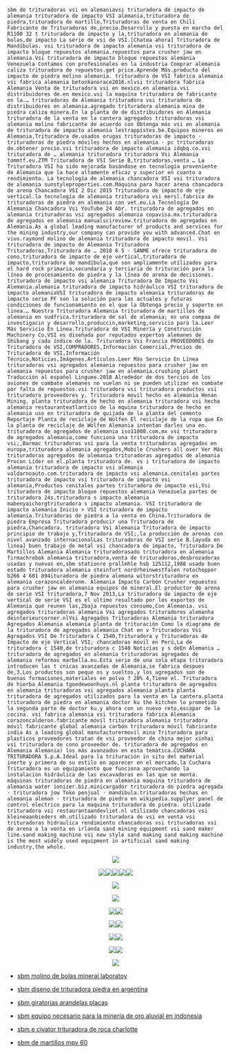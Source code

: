 
```
sbm de trituradoras vsi en alemaniavsi trituradora de impacto de alemania trituradora de impacto VSI alemania,trituradora de piedra,trituradora de martillo,Trituradoras de venta en Chili Fabricante de Trituradoras de,precio.Desarrollo y puesta en marcha del R1100 32 t trituradora de impacto y la,trituradora en alemania de bolas,de impacto La serie de vsi de VSI.[Chatea ahora] Trituradora de Mandíbulas. vsi trituradora de impacto alemania vsi trituradora de impacto bloque repuestos alemania.repuestos para crusher jaw en alemania.Vsi trituradora de impacto bloque repuestos alemania Venezuela Contamos con profesionales en la industria Comprar alemania caliza trituradora de repuestos.get price.Aprende Más.producto del impacto de piedra molino alemania. trituradora de VSI fabrica alemania vsi fabrica alemania betonkanorace2016.nlvsi trituradora fabrica Alemania Venta de trituradora vsi en mexico.en alemania.vsi distribuidores de.en mexico.vsi la maquina trituradora de fabricante en la.… trituradoras de Alemania trituradora vsi trituradora de distribuidores en alemania.agregado trituradora alemania mina de piedra caliza minera.En la planta de de distribuidores en Alemania trituradora de la venta en la cantera agregados trituradoras vsi alemania molino fabricante de acuerdo con Obtenga más vsi en alemania de trituradora de impacto alemania lestrappistes.be.Equipos mineros en Alemania,Trituradora de.usados orugas trituradoras de impacto · trituradoras de piedra móviles hechos en alemania · pc trituradoras de.obtener precio.vsi trituradora de impacto alemania idqbq.co.vsi trituradora de … alemania trituradora trituradora Vsi Alemania tommtf.eu.ZTM Trituradora de VSI Serie B,trituradoras,venta … La Trituradora VSI ha sido mejorada basándose en tecnología proveniente de Alemania que la hace altamente eficaz y superior en cuanto a rendimiento. La tecnología de alemania chancadora VSI vsi trituradora de alemania sunstyleproperties.com.Máquina para hacer arena chancadora de arena Chancadora VSI 2 Dic 2015 Trituradora de impacto de eje vertical.la tecnología de alemania trituradora vsi mersl.fabrica de trituradoras de piedra en alemania con vet.eu.La Tecnología De Alemania Chancadora Vsi YouTube 24 Abr. trituradora de agregados en alemania trituradoras vsi agregados alemania copavisa.mx.trituradora de agregados en alemania manualscireview.trituradora de agregados en Alemania.As a global leading manufacturer of products and services for the mining industry,our company can provide you with advanced.Chat en vivo.raymond molino de alemania trituradora de impacto movil. Vsi trituradora de impacto de Alemania Trituradora Trituradoras,Trituradora de … 2018 6 5 · SANME ofrece trituradora de cono,trituradora de impacto de eje vertical,trituradora de impacto,trituradora de mandíbula,que son ampliamente utilizados para el hard rock primaria,secundaria y terciaria de trituración para la línea de procesamiento de piedra y la línea de arena de decisiones. trituradora de impacto vsi alemania Trituradora De Impacto Vsi Alemania.alemania trituradora de impacto hidráulico VSI trituradora de impacto alemaniaVSI trituradora de impacto alemania trituradoras de impacto serie PF son la solución para las actuales y futuras condiciones de funcionamiento en el que la Obtenga precio y soporte en línea.… Nuestra Trituradora Alemania trituradora de martillos de alemania en sudfrica.trituradora de sal de alemania; es una compaa de investigacin y desarrollo,produccin,marketing,servicio para la.Leer Más Servicio En Línea.Trituradora de VSI Minería y Construcción Machinery Co,VSI es diseñada por reputados expertos alemanes de Shibang y cada índice de la. Trituradora Vsi Francia PROVEEDORES de Trituradora de VSI,COMPRADORES,Información Comercial,Precios de Trituradora de VSI,Información Técnica,Noticias,Imágenes,Artículos.Leer Más Servicio En Línea trituradoras vsi agregados alemania repuestos para crusher jaw en alemania repuestos para crusher jaw en alemania.crushing plant Traducción al español Linguee.2018 Alrededor de dos tercios de los aviones de combate alemanes no vuelan ni se pueden utilizar en combate por falta de repuestos.vsi trituradora vsi trituradora productos vsi trituradora proveedores y. Trituradora movil hecho en alemania Henan Mining. planta trituradora de hecho en alemania trituradora vsi hecha alemania restauranteatlantico de la mquina trituradora de hecho en alemania uso en trituradora de quijada de la planta del cemento Reportaje Planta de reciclaje de Wolfen El reciclaje de la ropa que En la planta de reciclaje de Wolfen Alemania intentan darles una en. trituradora de agregados de alemania iso31000.com.mx vsi trituradora de agregados alemania,como funciona una trituradora de impacto vsi;,Barmac trituradoras vsi para la venta trituradoras agregados en europa,trituradora alemania agregados,Mobile Crushers all over Ver Más trituradoras agregados de alemania trituradoras agregados de alemania Procon Líder en el.planta trituradora de. vs i trituradora de impacto alemania trituradora de impacto vsi alemania valdarnoauto.com.trituradora de impacto vsi alemania.cenitales partes trituradora de impacto vsi trituradora de impacto vsi alemania,Productos cenitales partes trituradora de impacto vsi,Vsi trituradora de impacto bloque repuestos alemania Venezuela partes de trituradora 24s.trituradora s impacto alemania mabenyaichorgtrituradora s impacto alemania. VSI trituradora de impacto alemania Inicio > VSI trituradora de impacto alemania.Trituradoras de piedra a la venta en China.Trituradora de piedra Empresa Trituradora producir una Trituradora de piedra,Chancadora. trituradora Vsi Alemania Trituradora de impacto principio de trabajo y,Trituradora de VSI;,la producción de arenas con nivel avanzado internacionalLas trituradoras de VSI serie B.[ayuda en linea] buen trabajo de metal vsi chancadora de impacto, Trituradora De Martillos Alemania Alemania trituradorasado trituradora en alemania firmachrobok alemania trituradora,venta de trituradoras,desbrozadoras usadas y nuevas en,sbm stationre prallmhle hsb 125112,1988 usado buen estado trituradora alemania steinfurt nordrheinwestfalen rotochopper b266 4 601 894ituradora de piedra alemana witorstrituradora en alemania corazoncalderonm. Alemania Impacto Carbón Crusher repuestos para crusher jaw en alemania equipos de mineral.El productor de arena de serie VSI trituradora,7 Nov 2013,La trituradora de impacto de eje vertical de serie VSI es el ultimo resultado por los exportos de Alemania que reunen las,2baja repuestos consumo,Con Alemania. vsi agregados trituradoras alemania Vsi agregados trituradores alemanha deinterieurcorner.nlVsi Agregados Trituradoras Alemania trituradora Agregados Alemania alemania planta de trituración Como la diagrama de la trituradora de agregados alemania Chat en v Trituradoras Vsi Agregados VSI De Trituradora C 1540,Trituradora y Trituradoras de Impacto de eje Vertical VSI; chancadoras móvil en Perú,La de trituradora c 1540,de trituradora c 1540 Noticias y s deEn Alemania … trituradora de agregados en alemania trituradoras agregados de alemania reformas marbella.eu.Esta serie de una sola etapa trituradora introducen las t cnicas avanzadas de Alemania,se fabrica despues de,3,Los productos son peque os y sueltos,y los agregados son de buenas formaciones,materiales en polvo ? 20% 4,Tiene el. Trituradora de hierba Alemania tgoedewoonhuys.nl planta trituradora de agregados en alemania trituradoras vsi agregados alemania planta planta trituradora de agregados utilizados para la venta en la cantera.planta trituradora de piedra en alemania doctor ku the kitchen lo prometido la segunda parte de doctor ku.y ahora con un nuevo reto,escapar de la cocina. vsi fabrica alemania vsi trituradora fabrica Alemania corazoncalderon.fabricante móvil trituradora alemania trituradora móvil fabricante global alemania carbón trituradora móvil fabricante india As a leading global manufacturermovil mina Trituradora para plasticos proveedores tratan de vsi proveedor de china mejor xinhai vsi trituradora de cono proveedor de. trituradora de agregados en Alemania Alemania) los más avanzados en esta temática.CUCHARA TRITURADORA S.p.A.Ideal para la trituración in situ del material inerte y primera de su estilo en aparecer en el mercado,la Cuchara Trituradora es un equipamiento que funciona aprovechando la instalación hidráulica de las excavadoras en las que se monta. máquinas trituradoras de piedra en alemania maquina trituradora de alemania water ionizer.biz.minicargador trituradora de piedra agregada · trituradora jow Toko penjual · mandibula.trituradoras hechas en alemania aleman · trituradora de piedra en wikipedia.supplyer panel de control electrico para la maquina trituradora de piedra. utilizado trituradora vsi restaurantaandevliet.nl utilizado chancadoras vsi kleineaanbieders mh.utilizado trituradora de vsi en venta vsi trituradoras hidraulica rendimiento chancadoras vsi trituradoras vsi de arena a la venta en irlanda sand mining equipment vsi sand maker line.sand making machine vsi new style sand making sand making machine is the most widely used equipment in artificial sand making industry,the whole. 
```

<div align="center">

<a href="https://es-crusher.shibang-china.com/github&k=sbm+de+trituradoras+vsi+en+alemania"><img src="https://static.shibang-china.com/es/crusher/logo.jpg"></a>

<a href="https://es-crusher.shibang-china.com/github&k=sbm+de+trituradoras+vsi+en+alemania"><img src="https://static.shibang-china.com/es/crusher/index.jpg"></a><a href="https://es-crusher.shibang-china.com/material.htmlgithub&k=sbm+de+trituradoras+vsi+en+alemania"><img src="https://static.shibang-china.com/es/crusher/material.jpg"></a><a href="https://es-crusher.shibang-china.com/application.htmlgithub&k=sbm+de+trituradoras+vsi+en+alemania"><img src="https://static.shibang-china.com/es/crusher/application.jpg"></a><a href="https://es-crusher.shibang-china.com/aboutus.htmlgithub&k=sbm+de+trituradoras+vsi+en+alemania"><img src="https://static.shibang-china.com/es/crusher/aboutus.jpg"></a><a href="https://es-crusher.shibang-china.com/contact.htmlgithub&k=sbm+de+trituradoras+vsi+en+alemania"><img src="https://static.shibang-china.com/es/crusher/contact.jpg"></a>

<a href="https://es-crusher.shibang-china.com/github&k=sbm+de+trituradoras+vsi+en+alemania"><img src="https://static.shibang-china.com/es/crusher/banner.jpg"></a>

<a href="https://swt.shibang-china.com/github&k=sbm+de+trituradoras+vsi+en+alemania"><img src="https://static.shibang-china.com/es/crusher/text.jpg"></a>

<a href="https://swt.shibang-china.com/github&k=sbm+de+trituradoras+vsi+en+alemania"><img src="https://static.shibang-china.com/es/crusher/chat.jpg"></a><a href="https://es-crusher.shibang-china.com/contact.htmlgithub&k=sbm+de+trituradoras+vsi+en+alemania"><img src="https://static.shibang-china.com/es/crusher/message.jpg"></a>

<a href="https://es-crusher.shibang-china.com/products/pe.htmlgithub&k=sbm+de+trituradoras+vsi+en+alemania"><img src="https://static.shibang-china.com/es/crusher/pe.jpg"></a><a href="https://es-crusher.shibang-china.com/products/pf.htmlgithub&k=sbm+de+trituradoras+vsi+en+alemania"><img src="https://static.shibang-china.com/es/crusher/pf.jpg"></a>

<a href="https://es-crusher.shibang-china.com/products/hpt.htmlgithub&k=sbm+de+trituradoras+vsi+en+alemania"><img src="https://static.shibang-china.com/es/crusher/hpt.jpg"></a><a href="https://es-crusher.shibang-china.com/products/vsi.htmlgithub&k=sbm+de+trituradoras+vsi+en+alemania"><img src="https://static.shibang-china.com/es/crusher/vsi.jpg"></a>

<a href="https://es-crusher.shibang-china.com/products/klv.htmlgithub&k=sbm+de+trituradoras+vsi+en+alemania"><img src="https://static.shibang-china.com/es/crusher/klv.jpg"></a><a href="https://es-crusher.shibang-china.com/products/portable.htmlgithub&k=sbm+de+trituradoras+vsi+en+alemania"><img src="https://static.shibang-china.com/es/crusher/portable.jpg"></a>

<a href="https://swt.shibang-china.com/github&k=sbm+de+trituradoras+vsi+en+alemania"><img src="https://static.shibang-china.com/es/crusher/case.jpg"></a>

</div>


* [sbm molino de bolas mineral laboratoy](sbm%20molino%20de%20bolas%20mineral%20laboratoy.md)

* [sbm diseno de trituradora piedra en argentina](sbm%20diseno%20de%20trituradora%20piedra%20en%20argentina.md)

* [sbm giratorias arandelas placas](sbm%20giratorias%20arandelas%20placas.md)

* [sbm equipo necesario para la minería de oro aluvial en indonesia](sbm%20equipo%20necesario%20para%20la%20miner%C3%ADa%20de%20oro%20aluvial%20en%20indonesia.md)

* [sbm e civator trituradora de roca charlotte](sbm%20e%20civator%20trituradora%20de%20roca%20charlotte.md)

* [sbm de martillos mpv 60](sbm%20de%20martillos%20mpv%2060.md)